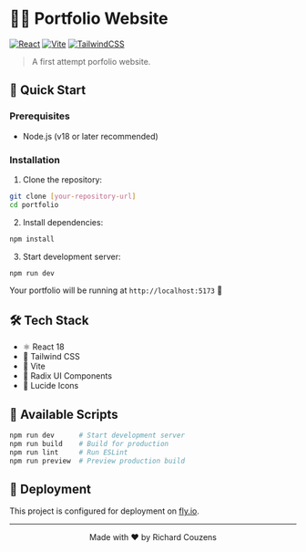 # 👨‍💻 Portfolio Website

[![React](https://img.shields.io/badge/react-%2320232a.svg?style=flat&logo=react&logoColor=%2361DAFB)](https://reactjs.org/)
[![Vite](https://img.shields.io/badge/vite-%23646CFF.svg?style=flat&logo=vite&logoColor=white)](https://vitejs.dev/)
[![TailwindCSS](https://img.shields.io/badge/tailwindcss-%2338B2AC.svg?style=flat&logo=tailwind-css&logoColor=white)](https://tailwindcss.com/)

> A first attempt porfolio website.

## 🚀 Quick Start

### Prerequisites
- Node.js (v18 or later recommended)

### Installation

1. Clone the repository:
```bash
git clone [your-repository-url]
cd portfolio
```

2. Install dependencies:
```bash
npm install
```

3. Start development server:
```bash
npm run dev
```

Your portfolio will be running at `http://localhost:5173` 🎉

## 🛠️ Tech Stack

- ⚛️ React 18
- 🎨 Tailwind CSS
- 🔧 Vite
- 🎯 Radix UI Components
- 💫 Lucide Icons

## 📜 Available Scripts

```bash
npm run dev      # Start development server
npm run build    # Build for production
npm run lint     # Run ESLint
npm run preview  # Preview production build
```

## 🚢 Deployment

This project is configured for deployment on [fly.io](https://fly.io).

---

<div align="center">
  Made with ❤️ by Richard Couzens
</div>
